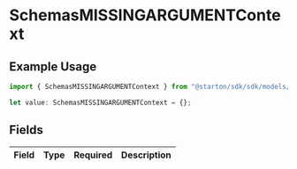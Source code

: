 # SchemasMISSINGARGUMENTContext

## Example Usage

```typescript
import { SchemasMISSINGARGUMENTContext } from "@starton/sdk/sdk/models/errors";

let value: SchemasMISSINGARGUMENTContext = {};
```

## Fields

| Field       | Type        | Required    | Description |
| ----------- | ----------- | ----------- | ----------- |